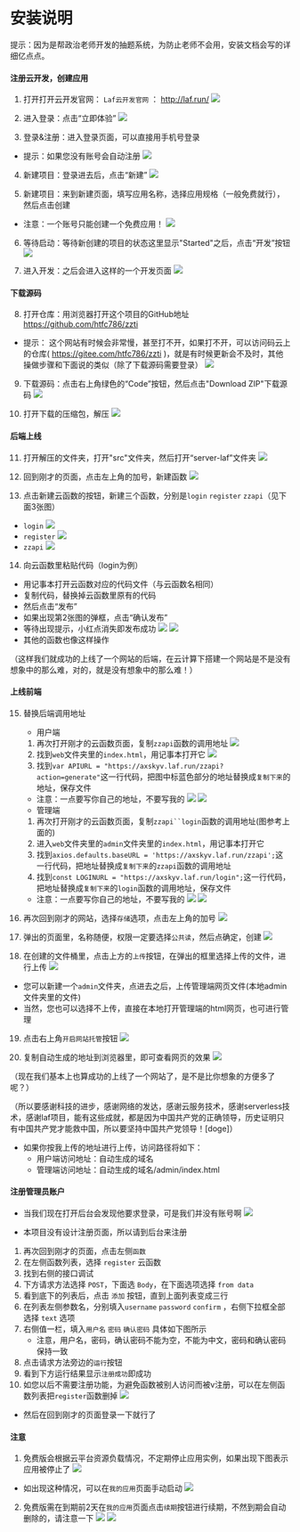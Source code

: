 # 安装说明

提示：因为是帮政治老师开发的抽题系统，为防止老师不会用，安装文档会写的详细亿点点。

#### 注册云开发，创建应用
1. 打开打开云开发官网： `Laf云开发官网` ： http://laf.run/
![](./img/installhelp1.png)

2. 进入登录：点击“立即体验”
![](./img/installhelp2.png)

3. 登录&注册：进入登录页面，可以直接用手机号登录
- 提示：如果您没有账号会自动注册
![](./img/installhelp3.png)

4. 新建项目：登录进去后，点击“新建”
![](./img/installhelp4.png)

5. 新建项目：来到新建页面，填写应用名称，选择应用规格（一般免费就行），然后点击创建
- 注意：一个账号只能创建一个免费应用！
![](./img/installhelp5.png)

6. 等待启动：等待新创建的项目的状态这里显示"Started"之后，点击“开发”按钮
![](./img/installhelp6.png)

7. 进入开发：之后会进入这样的一个开发页面
![](./img/installhelp7.png)

#### 下载源码
8. 打开仓库：用浏览器打开这个项目的GitHub地址 https://github.com/htfc786/zzti
- 提示： 这个网站有时候会非常慢，甚至打不开，如果打不开，可以访问码云上的仓库( https://gitee.com/htfc786/zzti )，就是有时候更新会不及时，其他操做步骤和下面说的类似（除了下载源码需要登录）
![](./img/installhelp8.png)

9. 下载源码：点击右上角绿色的“Code”按钮，然后点击"Download ZIP"下载源码
![](./img/installhelp9.png)

10. 打开下载的压缩包，解压
![](./img/installhelp10.png)

#### 后端上线

11. 打开解压的文件夹，打开"src"文件夹，然后打开“server-laf”文件夹
![](./img/installhelp11.png)

12. 回到刚才的页面，点击左上角的加号，新建函数
![](./img/installhelp12.png)

13. 点击新建云函数的按钮，新建三个函数，分别是`login` `register` `zzapi`（见下面3张图）
- `login`
![](./img/installhelp13-1.png)
- `register`
![](./img/installhelp13-2.png)
- `zzapi`
![](./img/installhelp13-3.png)

14. 向云函数里粘贴代码（login为例）
- 用记事本打开云函数对应的代码文件（与云函数名相同）
- 复制代码，替换掉云函数里原有的代码
- 然后点击“发布”
- 如果出现第2张图的弹框，点击“确认发布”
- 等待出现提示，小红点消失即发布成功
![](./img/installhelp14-1.png)
![](./img/installhelp14-2.png)
- 其他的函数也像这样操作

（这样我们就成功的上线了一个网站的后端，在云计算下搭建一个网站是不是没有想象中的那么难，对的，就是没有想象中的那么难！）

#### 上线前端

15. 替换后端调用地址
    - 用户端 
    1. 再次打开刚才的云函数页面，复制`zzapi`函数的调用地址
    ![](./img/installhelp15-1-1.png)
    2. 找到`web`文件夹里的`index.html`，用记事本打开它
    ![](./img/installhelp15-1-2.png)
    3. 找到`var APIURL = "https://axskyv.laf.run/zzapi?action=generate"`这一行代码，把图中标蓝色部分的地址替换成`复制下来`的地址，保存文件
    - 注意：一点要写你自己的地址，不要写我的
    ![](./img/installhelp15-1-3.png)
    ![](./img/installhelp15-1-4.png)
    - 管理端
    1. 再次打开刚才的云函数页面，复制`zzapi``login`函数的调用地址(图参考上面的)
    2. 进入`web`文件夹里的`admin`文件夹里的`index.html`，用记事本打开它
    2. 找到`axios.defaults.baseURL = 'https://axskyv.laf.run/zzapi';`这一行代码，把地址替换成`复制下来`的`zzapi`函数的调用地址
    3. 找到`const LOGINURL = "https://axskyv.laf.run/login";`这一行代码，把地址替换成`复制下来`的`login`函数的调用地址，保存文件
    - 注意：一点要写你自己的地址，不要写我的
    ![](./img/installhelp15-2-1.png)
    ![](./img/installhelp15-2-2.png)

16. 再次回到刚才的网站，选择`存储`选项，点击左上角的加号
![](./img/installhelp16.png)

17. 弹出的页面里，名称随便，权限一定要选择`公共读`，然后点确定，创建
![](./img/installhelp17.png)

18. 在创建的文件桶里，点击上方的`上传`按钮，在弹出的框里选择上传的文件，进行上传
![](./img/installhelp18.png) 
- 您可以新建一个`admin`文件夹，点进去之后，上传管理端网页文件(本地admin文件夹里的文件)
- 当然，您也可以选择不上传，直接在本地打开管理端的html网页，也可进行管理

19. 点击右上角`开启网站托管`按钮
![](./img/installhelp19.png)

20. 复制自动生成的地址到浏览器里，即可查看网页的效果
![](./img/installhelp20.png)

（现在我们基本上也算成功的上线了一个网站了，是不是比你想象的方便多了呢？）

（所以要感谢科技的进步，感谢网络的发达，感谢云服务技术，感谢serverless技术，感谢laf项目，能有这些成就，都是因为中国共产党的正确领导，历史证明只有中国共产党才能救中国，所以要坚持中国共产党领导！[doge]）

- 如果你按我上传的地址进行上传，访问路径将如下：
    - 用户端访问地址：自动生成的域名
    - 管理端访问地址：自动生成的域名/admin/index.html


#### 注册管理员账户
- 当我们现在打开后台会发现他要求登录，可是我们并没有账号啊
![](./img/installhelp21-1.png)

- 本项目没有设计注册页面，所以请到后台来注册

1. 再次回到刚才的页面，点击左侧`函数`
2. 在左侧函数列表，选择 `register` 云函数
3. 找到右侧的接口调试
4. 下方请求方法选择 `POST`，下面选 `Body`，在下面选项选择 `from data`
5. 看到底下的列表后，点击 `添加` 按钮，直到上面列表变成三行
6. 在列表左侧参数名，分别填入`username` `password` `confirm` ，右侧下拉框全部选择 `text` 选项
7. 右侧值一栏，填入`用户名` `密码` `确认密码` 具体如下图所示
    - 注意，用户名，密码，确认密码不能为空，不能为中文，密码和确认密码保持一致
8. 点击请求方法旁边的`运行`按钮
9. 看到下方运行结果显示`注册成功`即成功
10. 如您以后不需要注册功能，为避免函数被别人访问而被v注册，可以在左侧函数列表把`register`函数删掉
![](./img/installhelp21-2.png)

- 然后在回到刚才的页面登录一下就行了

#### 注意
1. 免费版会根据云平台资源负载情况，不定期停止应用实例，如果出现下图表示应用被停止了
![](./img/serverstop.png)
- 如出现这种情况，可以在`我的应用`页面手动启动
![](./img/startserver.png)


2. 免费版需在到期前2天在`我的应用`页面点击`续期`按钮进行续期，不然到期会自动删除的，请注意一下
![](./img/installhelp22-1.png)
![](./img/installhelp22-2.png)
